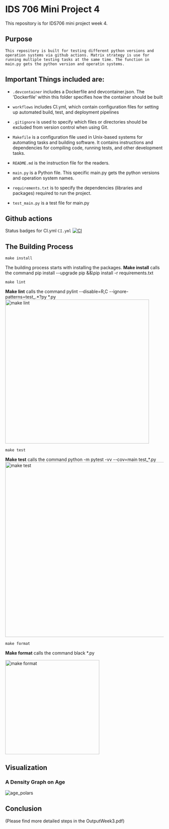 # IDS 706 Mini Project 4

This repository is for IDS706 mini project week 4. 

## Purpose 
    This repository is built for testing different python versions and operation systems via github actions. Matrix strategy is use for running multiple testing tasks at the same time. The function in main.py gets the python version and operatin systems. 
    
## Important Things included are:
- ``.devcontainer`` includes a Dockerfile and devcontainer.json.
                The 'Dockerfile' within this folder specifies how the container should be built

- ``workflows`` includes CI.yml, which contain configuration files for setting up automated build, test, and deployment pipelines

- ``.gitignore`` is used to specify which files or directories should be excluded from version control when using Git.

- ``Makefile`` is a configuration file used in Unix-based systems for automating tasks and building software. It contains instructions and dependencies for compiling code, running tests, and other development tasks.

- ``README.md`` is the instruction file for the readers.

- ``main.py`` is a Python file. This specific main.py gets the python versions and operation system names. 

- ``requirements.txt`` is to specify the dependencies (libraries and packages) required to run the project.

- ``test_main.py`` is a test file for main.py

## Github actions
Status badges for CI.yml
`CI.yml`
[![CI](https://github.com/nogibjj/Kelly_Tong_miniproject4/actions/workflows/CI.yml/badge.svg)](https://github.com/nogibjj/Kelly_Tong_miniproject4/actions/workflows/CI.yml)

## The Building Process

`make install`

The building process starts with installing the packages. 
**Make install** calls the command pip install --upgrade pip &&\pip install -r requirements.txt

`make lint`

**Make lint** calls the command pylint --disable=R,C --ignore-patterns=test_.*?py *.py
<img width="457" alt="make lint" src="https://github.com/Kelly0604/miniproject2/assets/142815940/39a19764-a6cc-4eaa-977f-7433b8915dad">

`make test`

**Make test** calls the command python -m pytest -vv --cov=main test_*.py
<img width="555" alt="make test" src="https://github.com/nogibjj/KellyTong_miniproject3/assets/142815940/e4535731-8049-4f33-b7a2-553254791ad3">


`make format`

**Make format** calls the command black *.py


<img width="299" alt="make format" src="https://github.com/Kelly0604/miniproject2/assets/142815940/41df08ca-d8f7-4b62-b88b-1f39f1a7d858">

## Visualization
### A Density Graph on Age
![age_polars](https://github.com/nogibjj/KellyTong_miniproject3/assets/142815940/8ac69bc2-e45e-4827-a902-5d60838ee44e)

## Conclusion
(Please find more detailed steps in the OutputWeek3.pdf)
